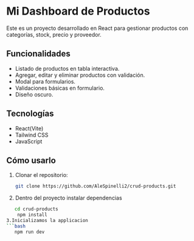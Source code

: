 # Mi Dashboard de Productos

Este es un proyecto desarrollado en React para gestionar productos con categorías, stock, precio y proveedor.

## Funcionalidades

- Listado de productos en tabla interactiva.
- Agregar, editar y eliminar productos con validación.
- Modal para formularios.
- Validaciones básicas en formulario.
- Diseño oscuro.

## Tecnologías

- React(Vite)
- Tailwind CSS
- JavaScript

## Cómo usarlo

1. Clonar el repositorio:
   ```bash
   git clone https://github.com/AleSpinelli2/crud-products.git
   ```
2. Dentro del proyecto instalar dependencias

````bash
   cd crud-products
    npm install
3.Inicializamos la applicacion
```bash
   npm run dev
````
